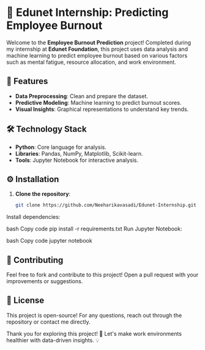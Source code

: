 # 🌟 Edunet Internship: Predicting Employee Burnout 

Welcome to the **Employee Burnout Prediction** project! Completed during my internship at **Edunet Foundation**, this project uses data analysis and machine learning to predict employee burnout based on various factors such as mental fatigue, resource allocation, and work environment.

## 🚀 Features
- **Data Preprocessing**: Clean and prepare the dataset.
- **Predictive Modeling**: Machine learning to predict burnout scores.
- **Visual Insights**: Graphical representations to understand key trends.

## 🛠️ Technology Stack
- **Python**: Core language for analysis.
- **Libraries**: Pandas, NumPy, Matplotlib, Scikit-learn.
- **Tools**: Jupyter Notebook for interactive analysis.

## ⚙️ Installation

1. **Clone the repository**:
   ```bash
   git clone https://github.com/Neeharikavasadi/Edunet-Internship.git
Install dependencies:

bash
Copy code
pip install -r requirements.txt
Run Jupyter Notebook:

bash
Copy code
jupyter notebook
## 🤝 Contributing
Feel free to fork and contribute to this project! Open a pull request with your improvements or suggestions.

## 📄 License
This project is open-source! For any questions, reach out through the repository or contact me directly.

Thank you for exploring this project! 🚀 Let's make work environments healthier with data-driven insights. 💡






